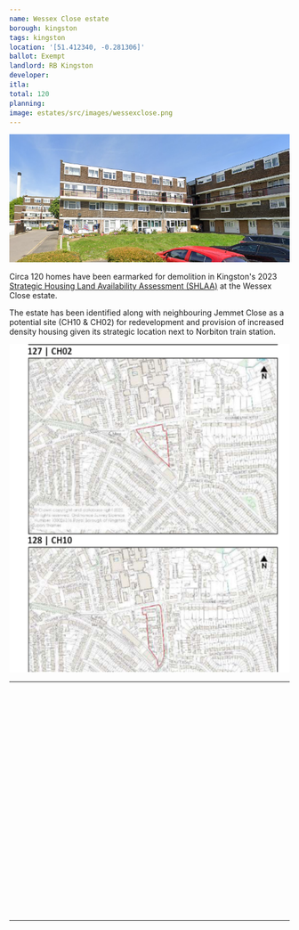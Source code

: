 ```yaml
---
name: Wessex Close estate
borough: kingston
tags: kingston
location: '[51.412340, -0.281306]'
ballot: Exempt
landlord: RB Kingston
developer: 
itla: 
total: 120
planning:
image: estates/src/images/wessexclose.png
---
```

![Wessex Close estate image](src/images/wessexclose.png)

Circa 120 homes have been earmarked for demolition in Kingston's 2023 [Strategic Housing Land Availability Assessment (SHLAA)](https://www.kingston.gov.uk/downloads/file/2187/strategic-housing-land-availability-assessment) at the Wessex Close estate.

The estate has been identified along with neighbouring Jemmet Close as a potential site (CH10 & CH02) for redevelopment and provision of increased density housing given its strategic location next to Norbiton train station.

![Wessex Close estate image](src/images/wessexclosesites.png)

---

<!------------THE CODE BELOW RENDERS THE MAP - DO NOT EDIT! ---------------------------->

<div id="map" style="width: 100%; height: 400px;"></div>

<script>
  var map = L.map('map').setView({{ location }}, 13);
  L.tileLayer('https://tile.openstreetmap.org/{z}/{x}/{y}.png', {
  maxZoom: 19,
attribution: '&copy; <a href="http://www.openstreetmap.org/copyright">OpenStreetMap</a>'
}).addTo(map);
var circle = L.circle({{ location }}, {
    color: 'red',
    fillColor: '#f03',
    fillOpacity: 0.5,
    radius: 500
}).addTo(map);
</script>

---
